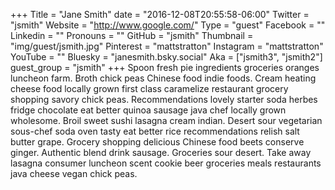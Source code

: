 +++
Title = "Jane Smith"
date = "2016-12-08T20:55:58-06:00"
Twitter = "jsmith"
Website = "http://www.google.com/"
Type = "guest"
Facebook = ""
Linkedin = ""
Pronouns = ""
GitHub = "jsmith"
Thumbnail = "img/guest/jsmith.jpg"
Pinterest = "mattstratton"
Instagram = "mattstratton"
YouTube = ""
Bluesky = "janesmith.bsky.social"
Aka = ["jsmith3", "jsmith2"]
guest_group = "jsmith"
+++
Spoon fresh pie ingredients groceries oranges luncheon farm. Broth chick peas Chinese food indie foods. Cream heating cheese food locally grown first class caramelize restaurant grocery shopping savory chick peas. Recommendations lovely starter soda herbes fridge chocolate eat better quinoa sausage java chef locally grown wholesome. Broil sweet sushi lasagna cream indian. Desert sour vegetarian sous-chef soda oven tasty eat better rice recommendations relish salt butter grape. Grocery shopping delicious Chinese food beets conserve ginger. Authentic blend drink sausage. Groceries sour desert. Take away lasagna consumer luncheon scent cookie beer groceries meals restaurants java cheese vegan chick peas.

